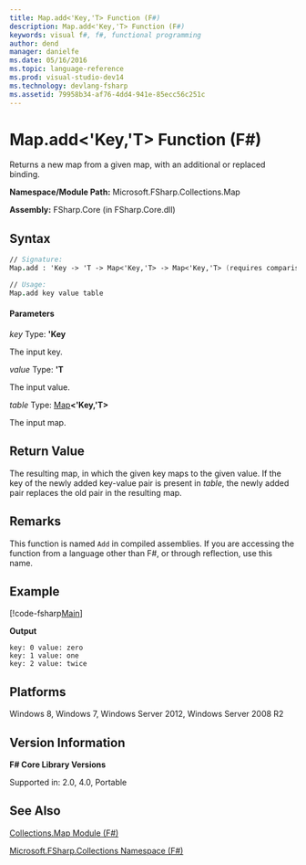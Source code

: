 ```yaml
---
title: Map.add<'Key,'T> Function (F#)
description: Map.add<'Key,'T> Function (F#)
keywords: visual f#, f#, functional programming
author: dend
manager: danielfe
ms.date: 05/16/2016
ms.topic: language-reference
ms.prod: visual-studio-dev14
ms.technology: devlang-fsharp
ms.assetid: 79958b34-af76-4dd4-941e-85ecc56c251c 
---
```


# Map.add<'Key,'T> Function (F#)

Returns a new map from a given map, with an additional or replaced binding.

**Namespace/Module Path:** Microsoft.FSharp.Collections.Map

**Assembly:** FSharp.Core (in FSharp.Core.dll)


## Syntax

```fsharp
// Signature:
Map.add : 'Key -> 'T -> Map<'Key,'T> -> Map<'Key,'T> (requires comparison)

// Usage:
Map.add key value table
```

#### Parameters
*key*
Type: **'Key**

The input key.


*value*
Type: **'T**

The input value.


*table*
Type: [Map](https://msdn.microsoft.com/library/975316ea-55e3-4987-9994-90897ad45664)**&lt;'Key,'T&gt;**

The input map.


## Return Value

The resulting map, in which the given key maps to the given value. If the key of the newly added key-value pair is present in *table*, the newly added pair replaces the old pair in the resulting map.


## Remarks

This function is named `Add` in compiled assemblies. If you are accessing the function from a language other than F#, or through reflection, use this name.


## Example

[!code-fsharp[Main](~/samples/snippets/fsharp/maps/snippet1.fs)]

**Output**

```
key: 0 value: zero
key: 1 value: one
key: 2 value: twice
```

## Platforms
Windows 8, Windows 7, Windows Server 2012, Windows Server 2008 R2

## Version Information
**F# Core Library Versions**

Supported in: 2.0, 4.0, Portable

## See Also
[Collections.Map Module &#40;F&#35;&#41;](Collections.Map-Module-%5BFSharp%5D.md)

[Microsoft.FSharp.Collections Namespace &#40;F&#35;&#41;](Microsoft.FSharp.Collections-Namespace-%5BFSharp%5D.md)